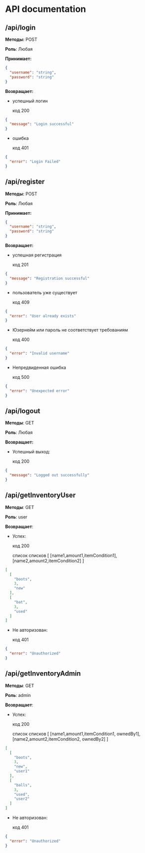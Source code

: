 # API documentation

## /api/login
**Методы:** POST  

**Роль**: Любая

**Принимает:**  
```json
{
  "username": "string",
  "password": "string"
}
```

**Возвращает:**

- успешный логин

    код 200
```json
{
  "message": "Login successful"
}
```

- ошибка

   код 401
```json
{
  "error": "Login Failed"
}
```

## /api/register
**Методы:** POST
  
**Роль**: Любая

**Принимает:**  
```json
{
  "username": "string",
  "password": "string"
}
```

**Возвращает:**

- успешная регистрация

    код 201
```json
{
  "message": "Registration successful"
}
```

- пользователь уже существует

   код 409
```json
{
  "error": "User already exists"
}
```

- Юзернейм или пароль не соответствует требованиям

   код 400
```json
{
  "error": "Invalid username"
}
```

- Непредвиденная ошибка

   код 500 
```json
{
  "error": "Unexpected error"
}
```

## /api/logout
**Методы**: GET

**Роль**: Любая

**Возвращает:**

- Успешный выход:

   код 200
   
```json
{
  "message": "Logged out successfully"
}
```


## /api/getInventoryUser
**Методы**: GET

**Роль**: user

**Возвращает**:

- Успех:

   код 200

   список списков [ [name1,amount1,itemCondition1], [name2,amount2,itemCondition2] ]

```json
[
  [
    "boots",
    3,
    "new"
  ],
  [
    "bat",
    3,
    "used"
  ]
]
```

- Не авторизован:

   код 401

```json
{
  "error": "Unauthorized"
}
```

## /api/getInventoryAdmin
**Методы**: GET

**Роль**: admin

**Возвращает**:

- Успех:

   код 200

   список списков [ [name1,amount1,itemCondition1, ownedBy1], [name2,amount2,itemCondition2, ownedBy2] ]


```json
[
  [
    "boots",
    3,
    "new",
    "user1"
  ],
  [
    "balls",
    3,
    "used",
    "user2"
  ]
]
```

- Не авторизован:

   код 401

```json
{
  "error": "Unauthorized"
}
```

